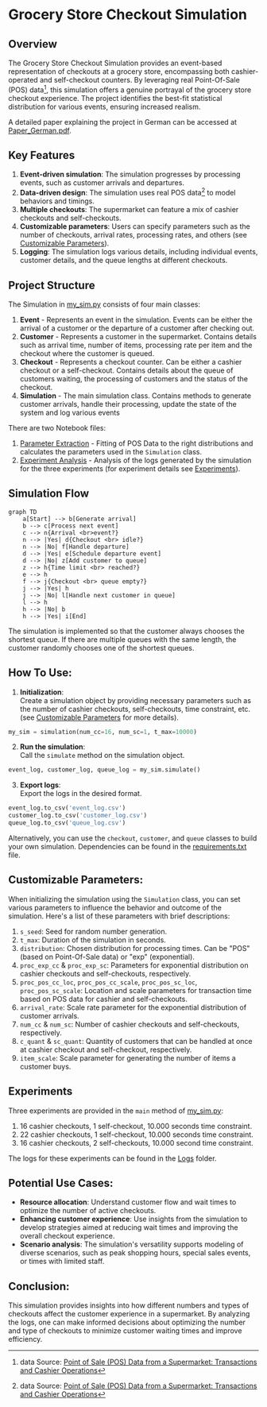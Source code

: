 # Grocery Store Checkout Simulation

## Overview
The Grocery Store Checkout Simulation provides an event-based representation of checkouts at a grocery store, encompassing both cashier-operated and self-checkout counters. By leveraging real Point-Of-Sale (POS) data[^1], this simulation offers a genuine portrayal of the grocery store checkout experience. The project identifies the best-fit statistical distribution for various events, ensuring increased realism.

A detailed paper explaining the project in German can be accessed at [Paper_German.pdf](Paper_German.pdf).

## Key Features
1. **Event-driven simulation**: The simulation progresses by processing events, such as customer arrivals and departures.
2. **Data-driven design**: The simulation uses real POS data[^1] to model behaviors and timings.
3. **Multiple checkouts**: The supermarket can feature a mix of cashier checkouts and self-checkouts.
4. **Customizable parameters**: Users can specify parameters such as the number of checkouts, arrival rates, processing rates, and others (see [Customizable Parameters](#customizable-parameters)).
5. **Logging**: The simulation logs various details, including individual events, customer details, and the queue lengths at different checkouts.

## Project Structure

The Simulation in [my_sim.py](my_sim.py) consists of four main classes:
1. **Event** - Represents an event in the simulation. Events can be either the arrival of a customer or the departure of a customer after checking out.
2. **Customer** - Represents a customer in the supermarket. Contains details such as arrival time, number of items, processing rate per item and the checkout where the customer is queued.
3. **Checkout** - Represents a checkout counter. Can be either a cashier checkout or a self-checkout. Contains details about the queue of customers waiting, the processing of customers and the status of the checkout.
4. **Simulation** - The main simulation class. Contains methods to generate customer arrivals, handle their processing, update the state of the system and log various events

There are two Notebook files:
1. [Parameter Extraction](parameter_extraction.ipynb) - Fitting of POS Data to the right distributions and calculates the parameters used in the `Simulation` class.
2. [Experiment Analysis](experiment_analysis.ipynb) - Analysis of the logs generated by the simulation for the three experiments (for experiment details see [Experiments](#experiments)).

## Simulation Flow
```mermaid
graph TD
    a[Start] --> b[Generate arrival]
    b --> c[Process next event]
    c --> n{Arrival <br>event?}
    n --> |Yes| d{Checkout <br> idle?}
    n --> |No| f[Handle departure]
    d --> |Yes| e[Schedule departure event]
    d --> |No| z[Add customer to queue]
    z --> h{Time limit <br> reached?}
    e --> h
    f --> j{Checkout <br> queue empty?}
    j --> |Yes| h
    j --> |No| l[Handle next customer in queue]
    l --> h
    h --> |No| b
    h --> |Yes| i[End]
```
The simulation is implemented so that the customer always chooses the shortest queue. If there are multiple queues with the same length, the customer randomly chooses one of the shortest queues.
## How To Use:

1. **Initialization**: <br> Create a simulation object by providing necessary parameters such as the number of cashier checkouts, self-checkouts, time constraint, etc. (see [Customizable Parameters](#customizable-parameters) for more details). 
```python
my_sim = simulation(num_cc=16, num_sc=1, t_max=10000)
```
2. **Run the simulation**: <br> Call the `simulate` method on the simulation object.
```python
event_log, customer_log, queue_log = my_sim.simulate()
```
3. **Export logs**: <br> Export the logs in the desired format.
```python
event_log.to_csv('event_log.csv')
customer_log.to_csv('customer_log.csv')
queue_log.to_csv('queue_log.csv')
```

Alternatively, you can use the `checkout`, `customer`, and `queue` classes to build your own simulation. 
Dependencies can be found in the [requirements.txt](requirements.txt) file.

## Customizable Parameters:
When initializing the simulation using the `Simulation` class, you can set various parameters to influence the behavior and outcome of the simulation. Here's a list of these parameters with brief descriptions:

1. `s_seed`: Seed for random number generation.
2. `t_max`: Duration of the simulation in seconds. 
3. `distribution`: Chosen distribution for processing times. Can be "POS" (based on Point-Of-Sale data) or "exp" (exponential).
4. `proc_exp_cc` & `proc_exp_sc`: Parameters for exponential distribution on cashier checkouts and self-checkouts, respectively.
5. `proc_pos_cc_loc`, `proc_pos_cc_scale`, `proc_pos_sc_loc`, `proc_pos_sc_scale`: Location and scale parameters for transaction time based on POS data for cashier and self-checkouts.
6. `arrival_rate`: Scale rate parameter for the exponential distribution of customer arrivals.
7. `num_cc` & `num_sc`: Number of cashier checkouts and self-checkouts, respectively.
8. `c_quant` & `sc_quant`: Quantity of customers that can be handled at once at cashier checkout and self-checkout, respectively.
9. `item_scale`: Scale parameter for generating the number of items a customer buys.

## Experiments
Three experiments are provided in the `main` method of [my_sim.py](my_sim.py):
1. 16 cashier checkouts, 1 self-checkout, 10.000 seconds time constraint.
2. 22 cashier checkouts, 1 self-checkout, 10.000 seconds time constraint.
3. 16 cashier checkouts, 2 self-checkouts, 10.000 second time constraint.

The logs for these experiments can be found in the [Logs](Logs) folder.

## Potential Use Cases:

- **Resource allocation**: Understand customer flow and wait times to optimize the number of active checkouts.
- **Enhancing customer experience**: Use insights from the simulation to develop strategies aimed at reducing wait times and improving the overall checkout experience.
- **Scenario analysis**: The simulation's versatility supports modeling of diverse scenarios, such as peak shopping hours, special sales events, or times with limited staff.

## Conclusion:
This simulation provides insights into how different numbers and types of checkouts affect the customer experience in a supermarket. By analyzing the logs, one can make informed decisions about optimizing the number and type of checkouts to minimize customer waiting times and improve efficiency.

[^1]: data Source: [Point of Sale (POS) Data from a Supermarket: Transactions and Cashier Operations](https://www.mdpi.com/2306-5729/4/2/67)


